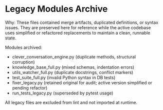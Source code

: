 Legacy Modules Archive
======================

<!--
Why: Preserves historical code versions for reference while maintaining clean active codebase
Where: Archive directory for deprecated, corrupted, or superseded module versions
How: Files with merge conflicts, syntax issues, or duplicate functionality stored for audit

Connects to:
    - Active codebase: These legacy versions have been replaced by clean implementations
    - Git history: Provides continuity for development decisions and refactoring rationale
    - Debugging: Reference for understanding previous approaches and solutions
    - Development process: Archive of iterative improvements and cleanup efforts
-->

Why: These files contained merge artifacts, duplicated definitions, or syntax issues.
They are preserved here for reference while the active codebase uses simplified or
refactored replacements to maintain a clean, runnable state.

Modules archived:

- clever_conversation_engine.py (duplicate methods, structural corruption)
- knowledge_base_full.py (mixed schemas, indentation errors)
- utils_watcher_full.py (duplicate docstrings, conflict markers)
- test_suite_full.py (invalid Python syntax in DB tests)
- fixer_legacy.py (retained original for audit; active version simplified or pending refactor)
- run_tests_legacy.py (superseded by pytest usage)

All legacy files are excluded from lint and not imported at runtime.
